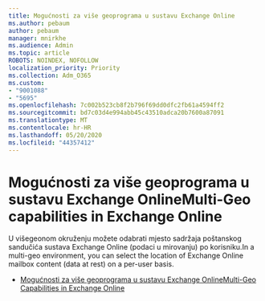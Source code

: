 ```yaml
---
title: Mogućnosti za više geoprograma u sustavu Exchange Online
ms.author: pebaum
author: pebaum
manager: mnirkhe
ms.audience: Admin
ms.topic: article
ROBOTS: NOINDEX, NOFOLLOW
localization_priority: Priority
ms.collection: Adm_O365
ms.custom:
- "9001088"
- "5695"
ms.openlocfilehash: 7c002b523cb8f2b796f69dd0dfc2fb61a4594ff2
ms.sourcegitcommit: bd7c03d4e994abb45c43510adca20b7600a87091
ms.translationtype: MT
ms.contentlocale: hr-HR
ms.lasthandoff: 05/20/2020
ms.locfileid: "44357412"
---
```

# <a name="multi-geo-capabilities-in-exchange-online"></a><span data-ttu-id="a0805-102">Mogućnosti za više geoprograma u sustavu Exchange Online</span><span class="sxs-lookup"><span data-stu-id="a0805-102">Multi-Geo capabilities in Exchange Online</span></span>

<span data-ttu-id="a0805-103">U višegeonom okruženju možete odabrati mjesto sadržaja poštanskog sandučića sustava Exchange Online (podaci u mirovanju) po korisniku.</span><span class="sxs-lookup"><span data-stu-id="a0805-103">In a multi-geo environment, you can select the location of Exchange Online mailbox content (data at rest) on a per-user basis.</span></span>
- [<span data-ttu-id="a0805-104">Mogućnosti za više geoprograma u sustavu Exchange Online</span><span class="sxs-lookup"><span data-stu-id="a0805-104">Multi-Geo Capabilities in Exchange Online</span></span>](https://docs.microsoft.com/office365/enterprise/multi-geo-capabilities-in-exchange-online)
